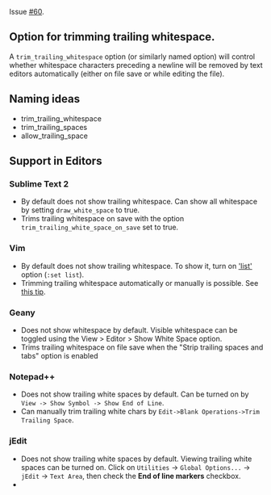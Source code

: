Issue [#60](https://github.com/editorconfig/editorconfig/issues/60).

## Option for trimming trailing whitespace.

A `trim_trailing_whitespace` option (or similarly named option) will control whether whitespace characters preceding a newline will be removed by text editors automatically (either on file save or while editing the file).

## Naming ideas

- trim_trailing_whitespace
- trim_trailing_spaces
- allow_trailing_space


## Support in Editors

### Sublime Text 2

- By default does not show trailing whitespace. Can show all whitespace by setting `draw_white_space` to true.
- Trims trailing whitespace on save with the option `trim_trailing_white_space_on_save` set to true.

### Vim

- By default does not show trailing whitespace. To show it, turn on ['list'](http://vimdoc.sourceforge.net/htmldoc/options.html#%27list%27) option (`:set list`).
- Trimming trailing whitespace automatically or manually is possible. See [this tip](http://vim.wikia.com/wiki/Remove_unwanted_spaces).

### Geany

- Does not show whitespace by default. Visible whitespace can be toggled using the View > Editor > Show White Space option.
- Trims trailing whitespace on file save when the "Strip trailing spaces and tabs" option is enabled

### Notepad++

- Does not show trailing white spaces by default. Can be turned on by `View -> Show Symbol -> Show End of Line`.
- Can manually trim trailing white chars by `Edit->Blank Operations->Trim Trailing Space`.

### jEdit

- Does not show trailing white spaces by default. Viewing trailing white spaces can be turned on. Click on `Utilities` -> `Global Options...` -> `jEdit` -> `Text Area`, then check the **End of line markers** checkbox.
- 
